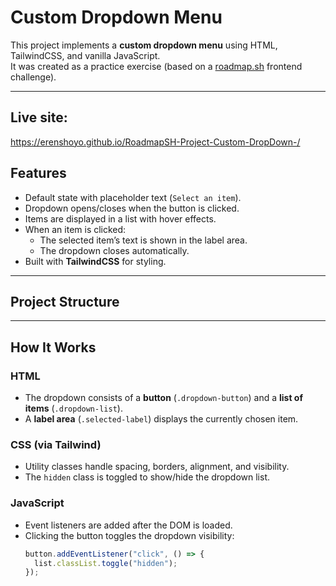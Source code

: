 # Custom Dropdown Menu

This project implements a **custom dropdown menu** using HTML, TailwindCSS, and vanilla JavaScript.  
It was created as a practice exercise (based on a [roadmap.sh](https://roadmap.sh) frontend challenge).

---

## Live site:
https://erenshoyo.github.io/RoadmapSH-Project-Custom-DropDown-/ 


## Features

- Default state with placeholder text (`Select an item`).
- Dropdown opens/closes when the button is clicked.
- Items are displayed in a list with hover effects.
- When an item is clicked:
  - The selected item’s text is shown in the label area.
  - The dropdown closes automatically.
- Built with **TailwindCSS** for styling.

---

## Project Structure


---

## How It Works

### HTML
- The dropdown consists of a **button** (`.dropdown-button`) and a **list of items** (`.dropdown-list`).
- A **label area** (`.selected-label`) displays the currently chosen item.

### CSS (via Tailwind)
- Utility classes handle spacing, borders, alignment, and visibility.
- The `hidden` class is toggled to show/hide the dropdown list.

### JavaScript
- Event listeners are added after the DOM is loaded.
- Clicking the button toggles the dropdown visibility:
  ```js
  button.addEventListener("click", () => {
    list.classList.toggle("hidden");
  });

